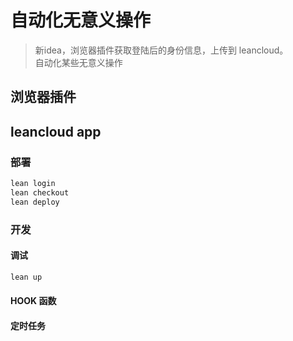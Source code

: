 # 自动化无意义操作
> 新idea，浏览器插件获取登陆后的身份信息，上传到 leancloud。  
> 自动化某些无意义操作


## 浏览器插件

## leancloud app

### 部署

```bash
lean login
lean checkout
lean deploy
```

### 开发

#### 调试

```bash
lean up
```

#### HOOK 函数

#### 定时任务

